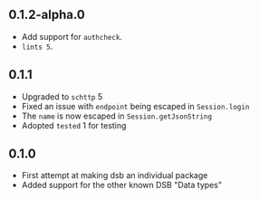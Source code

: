 ## 0.1.2-alpha.0

- Add support for `authcheck`.
- `lints 5`.

## 0.1.1

- Upgraded to `schttp` 5
- Fixed an issue with `endpoint` being escaped in `Session.login`
- The `name` is now escaped in `Session.getJsonString`
- Adopted `tested` 1 for testing

## 0.1.0

- First attempt at making dsb an individual package
- Added support for the other known DSB "Data types"
